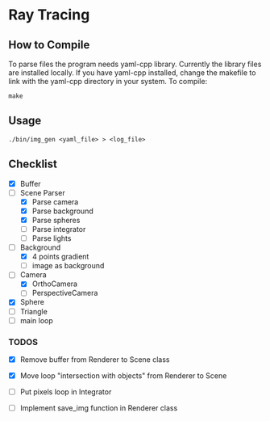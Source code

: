 # Ray Tracing

## How to Compile

To parse files the program needs yaml-cpp library. Currently the library files
are installed locally. If you have yaml-cpp installed, change the makefile to
link with the yaml-cpp directory in your system. To compile:
```
make
```

## Usage

```
./bin/img_gen <yaml_file> > <log_file>
```

## Checklist

- [x] Buffer
- [ ] Scene Parser 
  - [x] Parse camera
  - [x] Parse background
  - [x] Parse spheres
  - [ ] Parse integrator
  - [ ] Parse lights
- [ ] Background
  - [x] 4 points gradient
  - [ ] image as background
- [ ] Camera
  - [x] OrthoCamera
  - [ ] PerspectiveCamera
- [x] Sphere
- [ ] Triangle
- [ ] main loop

### TODOS

- [x] Remove buffer from Renderer to Scene class
- [x] Move loop "intersection with objects" from Renderer to Scene
- [ ] Put pixels loop in  Integrator
- [ ] Implement save_img function in Renderer class


